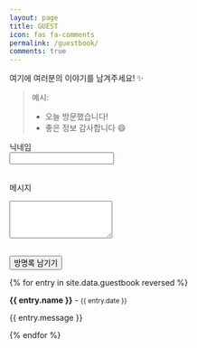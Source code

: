 ```yaml
---
layout: page
title: GUEST
icon: fas fa-comments
permalink: /guestbook/
comments: true
---
```


여기에 여러분의 이야기를 남겨주세요! ✨

> 예시:
> - 오늘 방문했습니다!
> - 좋은 정보 감사합니다 😄

<form method="POST" action="https://comment-w-guestbook.lanitoous.workers.dev/api/handle/form">
  <label>닉네임</label><br>
  <input type="text" name="fields[name]" required><br><br>

  <label>메시지</label><br>
  <textarea name="fields[message]" rows="4" required></textarea><br><br>

  <!-- 현재 페이지를 식별할 slug 값 -->
  <input type="hidden" name="fields[slug]" value="guestbook">

  <!-- 사이트 주소 지정 -->
  <input type="hidden" name="options[url]" value="https://lanitoous.github.io">

  <button type="submit">방명록 남기기</button>
</form>




{% for entry in site.data.guestbook reversed %}
  <div class="guestbook-entry">
    <strong>{{ entry.name }}</strong> - <small>{{ entry.date }}</small>
    <p>{{ entry.message }}</p>
  </div>
{% endfor %}
